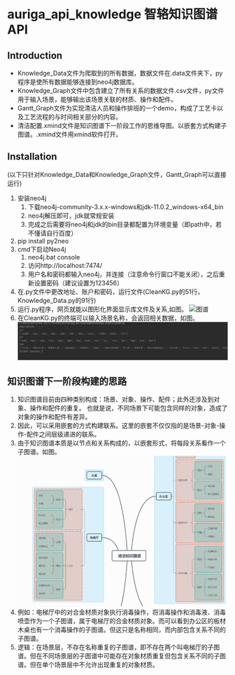 # auriga_api_knowledge 智辂知识图谱API
## Introduction
- Knowledge_Data文件为爬取到的所有数据，数据文件在.data文件夹下，py程序是使所有数据能够连接到neo4j数据库。
- Knowledge_Graph文件中包含建立了所有关系的数据文件.csv文件，py文件用于输入场景，能够输出该场景关联的材质、操作和配件。
- Gantt_Graph文件为实现清洁人员和操作排班的一个demo，构成了工艺卡以及工艺流程的与时间相关部分的内容。
- 清洁配置.xmind文件是知识图谱下一阶段工作的思维导图。以嵌套方式构建子图谱。.xmind文件用xmind软件打开。
## Installation
(以下只针对Knowledge_Data和Knowledge_Graph文件，Gantt_Graph可以直接运行)
1. 安装neo4j 
   1. 下载neo4j-community-3.x.x-windows和jdk-11.0.2_windows-x64_bin 
   2. neo4j解压即可，jdk就常规安装 
   3. 完成之后需要将neo4j和jdk的bin目录都配置为环境变量（即path中，若不懂请自行百度）
2. pip install py2neo
3. cmd下启动Neo4j 
   1. neo4j.bat console 
   2. 访问http://localhost:7474/
   3. 用户名和密码都输入neo4j，并连接（注意命令行窗口不能关闭），之后重新设置密码（建议设置为123456） 
4. 在.py文件中更改地址、账户和密码，运行文件(CleanKG.py的51行，Knowledge_Data.py的91行)
5. 运行.py程序，网页就能以图形化界面显示库文件及关系,如图。
![图谱](图谱.png)
1. 在CleanKG.py的终端可以输入场景名称，会返回相关数据，如图。
![终端](终端.png)
## 知识图谱下一阶段构建的思路
1. 知识图谱目前由四种类别构成：场景、对象、操作、配件；此外还涉及到对象、操作和配件的重复。 也就是说，不同场景下可能包含同样的对象，造成了对象的操作和配件有差异。
2. 因此，可以采用嵌套的方式构建联系。这里的嵌套不仅仅指的是场景-对象-操作-配件之间层级递进的联系。
3. 由于知识图谱本质是以节点和关系构成的，以嵌套形式，将每段关系看作一个子图谱。如图。
![思路](思路.png)
1. 例如：电梯厅中的对合金材质对象执行消毒操作，将消毒操作和消毒液、消毒喷壶作为一个子图谱，属于电梯厅的合金材质对象。而可以看到办公区的板材木桌也有一个消毒操作的子图谱。但这只是名称相同，而内部包含关系不同的子图谱。
2. 逻辑：在场景层，不存在名称重复的子图谱，即不存在两个叫电梯厅的子图谱。但在不同场景层的子图谱中可能存在对象材质重复但包含关系不同的子图谱。但在单个场景层中不允许出现重复的对象材质。